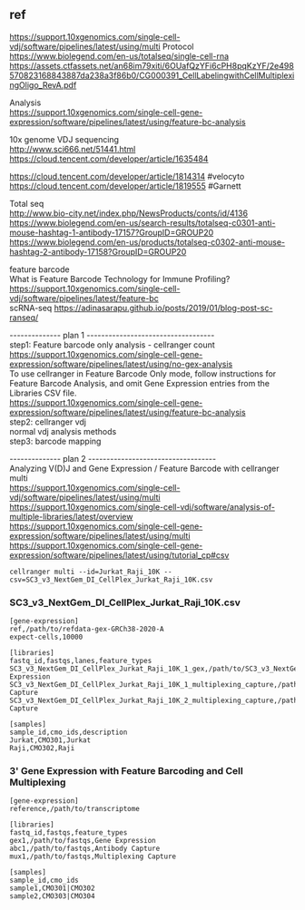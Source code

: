
## ref
https://support.10xgenomics.com/single-cell-vdj/software/pipelines/latest/using/multi
Protocol  
https://www.biolegend.com/en-us/totalseq/single-cell-rna  
https://assets.ctfassets.net/an68im79xiti/6OUafQzYFi6cPH8pqKzYF/2e498570823168843887da238a3f86b0/CG000391_CellLabelingwithCellMultiplexingOligo_RevA.pdf

Analysis  
https://support.10xgenomics.com/single-cell-gene-expression/software/pipelines/latest/using/feature-bc-analysis

10x genome VDJ sequencing  
http://www.sci666.net/51441.html  
https://cloud.tencent.com/developer/article/1635484

https://cloud.tencent.com/developer/article/1814314  #velocyto  
https://cloud.tencent.com/developer/article/1819555  #Garnett

Total seq  
http://www.bio-city.net/index.php/NewsProducts/conts/id/4136  
https://www.biolegend.com/en-us/search-results/totalseq-c0301-anti-mouse-hashtag-1-antibody-17157?GroupID=GROUP20  
https://www.biolegend.com/en-us/products/totalseq-c0302-anti-mouse-hashtag-2-antibody-17158?GroupID=GROUP20

feature barcode  
What is Feature Barcode Technology for Immune Profiling?  
https://support.10xgenomics.com/single-cell-vdj/software/pipelines/latest/feature-bc  
scRNA-seq https://adinasarapu.github.io/posts/2019/01/blog-post-sc-ranseq/

-------------- plan 1 -----------------------------------  
step1: Feature barcode only analysis - cellranger count  
https://support.10xgenomics.com/single-cell-gene-expression/software/pipelines/latest/using/no-gex-analysis  
To use cellranger in Feature Barcode Only mode, follow instructions for Feature Barcode Analysis, and omit Gene Expression entries from the Libraries CSV file.  
https://support.10xgenomics.com/single-cell-gene-expression/software/pipelines/latest/using/feature-bc-analysis  
step2: cellranger vdj  
normal vdj analysis methods  
step3: barcode mapping

-------------- plan 2 -----------------------------------  
Analyzing V(D)J and Gene Expression / Feature Barcode with cellranger multi  
https://support.10xgenomics.com/single-cell-vdj/software/pipelines/latest/using/multi  
https://support.10xgenomics.com/single-cell-vdj/software/analysis-of-multiple-libraries/latest/overview  
https://support.10xgenomics.com/single-cell-gene-expression/software/pipelines/latest/using/multi  
https://support.10xgenomics.com/single-cell-gene-expression/software/pipelines/latest/using/tutorial_cp#csv

```shell
cellranger multi --id=Jurkat_Raji_10K --csv=SC3_v3_NextGem_DI_CellPlex_Jurkat_Raji_10K.csv
```
### SC3_v3_NextGem_DI_CellPlex_Jurkat_Raji_10K.csv
```
[gene-expression]
ref,/path/to/refdata-gex-GRCh38-2020-A
expect-cells,10000

[libraries]
fastq_id,fastqs,lanes,feature_types
SC3_v3_NextGem_DI_CellPlex_Jurkat_Raji_10K_1_gex,/path/to/SC3_v3_NextGem_DI_CellPlex_Jurkat_Raji_10K/SC3_v3_NextGem_DI_CellPlex_Jurkat_Raji_10K_1_gex,any,Gene Expression
SC3_v3_NextGem_DI_CellPlex_Jurkat_Raji_10K_1_multiplexing_capture,/path/to/SC3_v3_NextGem_DI_CellPlex_Jurkat_Raji_10K/SC3_v3_NextGem_DI_CellPlex_Jurkat_Raji_10K_1_multiplexing_capture,any,Multiplexing Capture
SC3_v3_NextGem_DI_CellPlex_Jurkat_Raji_10K_2_multiplexing_capture,/path/to/SC3_v3_NextGem_DI_CellPlex_Jurkat_Raji_10K/SC3_v3_NextGem_DI_CellPlex_Jurkat_Raji_10K_2_multiplexing_capture,any,Multiplexing Capture

[samples]
sample_id,cmo_ids,description
Jurkat,CMO301,Jurkat
Raji,CMO302,Raji
```
### 3' Gene Expression with Feature Barcoding and Cell Multiplexing
```
[gene-expression]
reference,/path/to/transcriptome

[libraries]
fastq_id,fastqs,feature_types
gex1,/path/to/fastqs,Gene Expression
abc1,/path/to/fastqs,Antibody Capture
mux1,/path/to/fastqs,Multiplexing Capture

[samples]
sample_id,cmo_ids
sample1,CMO301|CMO302
sample2,CMO303|CMO304
```

